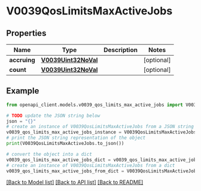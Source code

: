 # V0039QosLimitsMaxActiveJobs


## Properties

Name | Type | Description | Notes
------------ | ------------- | ------------- | -------------
**accruing** | [**V0039Uint32NoVal**](V0039Uint32NoVal.md) |  | [optional] 
**count** | [**V0039Uint32NoVal**](V0039Uint32NoVal.md) |  | [optional] 

## Example

```python
from openapi_client.models.v0039_qos_limits_max_active_jobs import V0039QosLimitsMaxActiveJobs

# TODO update the JSON string below
json = "{}"
# create an instance of V0039QosLimitsMaxActiveJobs from a JSON string
v0039_qos_limits_max_active_jobs_instance = V0039QosLimitsMaxActiveJobs.from_json(json)
# print the JSON string representation of the object
print(V0039QosLimitsMaxActiveJobs.to_json())

# convert the object into a dict
v0039_qos_limits_max_active_jobs_dict = v0039_qos_limits_max_active_jobs_instance.to_dict()
# create an instance of V0039QosLimitsMaxActiveJobs from a dict
v0039_qos_limits_max_active_jobs_from_dict = V0039QosLimitsMaxActiveJobs.from_dict(v0039_qos_limits_max_active_jobs_dict)
```
[[Back to Model list]](../README.md#documentation-for-models) [[Back to API list]](../README.md#documentation-for-api-endpoints) [[Back to README]](../README.md)


